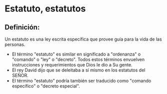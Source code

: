 # Estatuto, estatutos

## Definición: 

Un estatuto es una ley escrita específica que provee guía para la vida de las personas.

* El término "estatuto" es similar en significado a "ordenanza" o "comando" o "ley" o "decreto". Todos estos términos envuelven instrucciones y requerimientos que Dios le dio a Su gente.
* El rey David dijo que se deleitaba a sí mismo en los estatutos del SEÑOR.
* El término "estatuto" podría también ser traducido como "comando específico" o "decreto especial".

